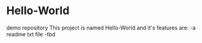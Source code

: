 # Hello-World
demo repository
This project is named Hello-World and it's features are:
    -a readme txt file
    -tbd

